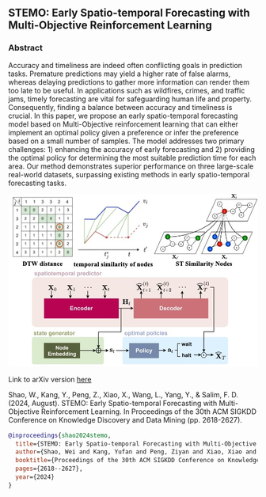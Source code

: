 ## STEMO: Early Spatio-temporal Forecasting with Multi-Objective Reinforcement Learning
### Abstract

Accuracy and timeliness are indeed often conflicting goals in prediction tasks. Premature predictions may yield a higher rate of false alarms, whereas delaying predictions to gather more information can render them too late to be useful. In applications such as wildfires, crimes, and traffic jams, timely forecasting are vital for safeguarding human life and property. Consequently, finding a balance between accuracy and timeliness is crucial. In this paper, we propose an early spatio-temporal forecasting model based on Multi-Objective reinforcement learning that can either implement an optimal policy given a preference or infer the preference based on a small number of samples. The model addresses two primary challenges: 1) enhancing the accuracy of early forecasting and 2) providing the optimal policy for determining the most suitable prediction time for each area. Our method demonstrates superior performance on three large-scale real-world datasets, surpassing existing methods in early spatio-temporal forecasting tasks.

<img src="65531730461756_.pic.jpg" alt="Sample Figure" width="1500"/>

Link to arXiv version [here](https://arxiv.org/abs/2406.04035)



Shao, W., Kang, Y., Peng, Z., Xiao, X., Wang, L., Yang, Y., & Salim, F. D. (2024, August). STEMO: Early Spatio-temporal Forecasting with Multi-Objective Reinforcement Learning. In Proceedings of the 30th ACM SIGKDD Conference on Knowledge Discovery and Data Mining (pp. 2618-2627).

```bibtex
@inproceedings{shao2024stemo,
  title={STEMO: Early Spatio-temporal Forecasting with Multi-Objective Reinforcement Learning},
  author={Shao, Wei and Kang, Yufan and Peng, Ziyan and Xiao, Xiao and Wang, Lei and Yang, Yuhui and Salim, Flora D},
  booktitle={Proceedings of the 30th ACM SIGKDD Conference on Knowledge Discovery and Data Mining},
  pages={2618--2627},
  year={2024}
}
